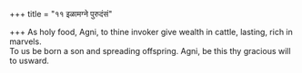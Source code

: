+++
title = "११ इळामग्ने पुरुदंसं"

+++
As holy food, Agni, to thine invoker give wealth in cattle, lasting, rich in marvels.  
     To us be born a son and spreading offspring. Agni, be this thy gracious will to usward.